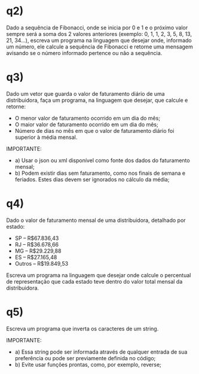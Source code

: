 

# q2) 
Dado a sequência de Fibonacci, onde se inicia por 0 e 1 e o próximo valor sempre será a soma dos 2 valores anteriores 
(exemplo: 0, 1, 1, 2, 3, 5, 8, 13, 21, 34...), escreva um programa na linguagem que desejar onde, informado um número, 
ele calcule a sequência de Fibonacci e retorne uma mensagem avisando se o número informado pertence ou não a sequência.

# q3) 
Dado um vetor que guarda o valor de faturamento diário de uma distribuidora, faça um programa, 
na linguagem que desejar, que calcule e retorne:

* O menor valor de faturamento ocorrido em um dia do mês;
* O maior valor de faturamento ocorrido em um dia do mês;
* Número de dias no mês em que o valor de faturamento diário foi superior à média mensal.

 IMPORTANTE:
* a) Usar o json ou xml disponível como fonte dos dados do faturamento mensal;
* b) Podem existir dias sem faturamento, como nos finais de semana e feriados. Estes dias devem ser ignorados no cálculo da média;

# q4)
Dado o valor de faturamento mensal de uma distribuidora, detalhado por estado:

* SP – R$67.836,43
* RJ – R$36.678,66
* MG – R$29.229,88
* ES – R$27.165,48
* Outros – R$19.849,53

Escreva um programa na linguagem que desejar onde calcule o percentual de representação que cada estado teve dentro do valor total mensal da distribuidora.

# q5)
Escreva um programa que inverta os caracteres de um string.

IMPORTANTE:
* a) Essa string pode ser informada através de qualquer entrada de sua preferência ou pode ser previamente definida no código;
* b) Evite usar funções prontas, como, por exemplo, reverse;

